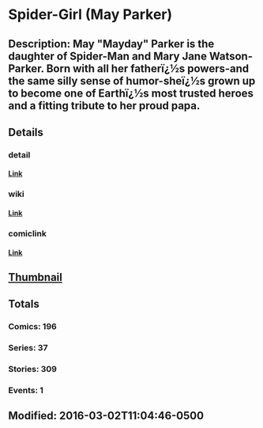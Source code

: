 # Spider-Girl (May Parker)
## Description: May "Mayday" Parker is the daughter of Spider-Man and Mary Jane Watson-Parker. Born with all her fatherï¿½s powers-and the same silly sense of humor-sheï¿½s grown up to become one of Earthï¿½s most trusted heroes and a fitting tribute to her proud papa.
## Details
### detail
#### [Link](http://marvel.com/characters/2171/spider-girl?utm_campaign=apiRef&utm_source=225578a89fc76f3d20fbffda5d17a88d)
### wiki
#### [Link](http://marvel.com/universe/Spider-Girl_(MC2)?utm_campaign=apiRef&utm_source=225578a89fc76f3d20fbffda5d17a88d)
### comiclink
#### [Link](http://marvel.com/comics/characters/1009609/spider-girl_may_parker?utm_campaign=apiRef&utm_source=225578a89fc76f3d20fbffda5d17a88d)
## [Thumbnail](http://i.annihil.us/u/prod/marvel/i/mg/1/70/4c003adccbe4f.jpg)
## Totals
### Comics: 196
### Series: 37
### Stories: 309
### Events: 1
## Modified: 2016-03-02T11:04:46-0500